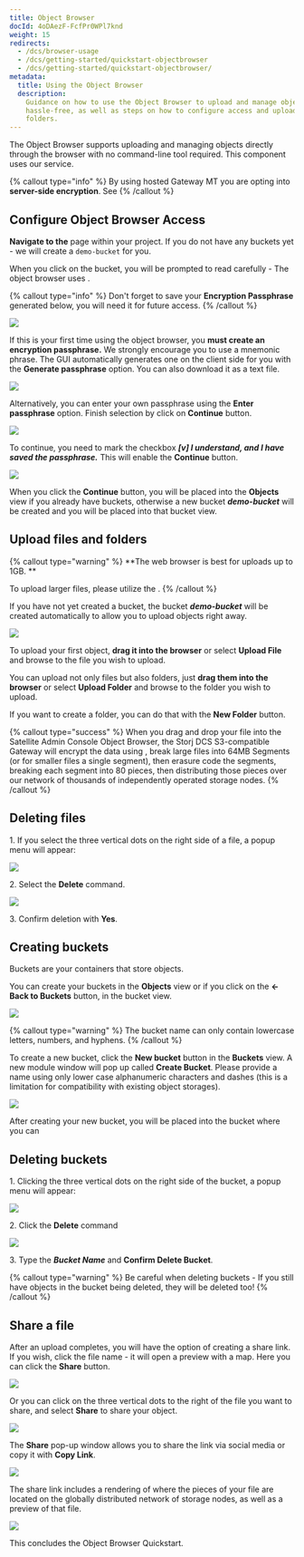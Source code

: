 ```yaml
---
title: Object Browser
docId: 4oDAezF-FcfPr0WPl7knd
weight: 15
redirects:
  - /dcs/browser-usage
  - /dcs/getting-started/quickstart-objectbrowser
  - /dcs/getting-started/quickstart-objectbrowser/
metadata:
  title: Using the Object Browser
  description:
    Guidance on how to use the Object Browser to upload and manage objects
    hassle-free, as well as steps on how to configure access and upload files and
    folders.
---
```


The Object Browser supports uploading and managing objects directly through the browser with no command-line tool required. This component uses our [](docId:yYCzPT8HHcbEZZMvfoCFa) service.

{% callout type="info"  %}
By using hosted Gateway MT you are opting into **server-side encryption**. See [](docId:hf2uumViqYvS1oq8TYbeW)
{% /callout %}

## Configure Object Browser Access

**Navigate to the** [](docId:pxdnqsVDjCLZgeEXt2S6x) page within your project. If you do not have any buckets yet - we will create a `demo-bucket` for you.

When you click on the bucket, you will be prompted to read carefully - The object browser uses [](docId:hf2uumViqYvS1oq8TYbeW).

{% callout type="info"  %}
Don't forget to save your **Encryption Passphrase** generated below, you will need it for future access.
{% /callout %}

![](https://link.storjshare.io/raw/jua7rls6hkx5556qfcmhrqed2tfa/docs/images/PgEXOy3cK2ue1zGwGqxdh_qsobject01.png)

If this is your first time using the object browser, you **must create an encryption passphrase.** We strongly encourage you to use a mnemonic phrase. The GUI automatically generates one on the client side for you with the **Generate passphrase** option. You can also download it as a text file.

![](https://link.storjshare.io/raw/jua7rls6hkx5556qfcmhrqed2tfa/docs/images/SWYh6j1RWfLrc4dPlgYW2_qsobject02.png)

Alternatively, you can enter your own passphrase using the **Enter passphrase** option. Finish selection by click on **Continue** button.

![](https://link.storjshare.io/raw/jua7rls6hkx5556qfcmhrqed2tfa/docs/images/m_4pzkqRUSiGpOXmnWd60_qsobject03.png)

To continue, you need to mark the checkbox **_\[v] I understand, and I have saved the passphrase._** This will enable the **Continue** button.

![](https://link.storjshare.io/raw/jua7rls6hkx5556qfcmhrqed2tfa/docs/images/VJondlvfOjDcc04ILsAsF_qsobject04.png)

When you click the **Continue** button, you will be placed into the **Objects** view if you already have buckets, otherwise a new bucket **_demo-bucket_** will be created and you will be placed into that bucket view.

## Upload files and folders

{% callout type="warning"  %}
**The web browser is best for uploads up to 1GB. **

To upload larger files, please utilize the [](docId:TbMdOGCAXNWyPpQmH6EOq).
{% /callout %}

If you have not yet created a bucket, the bucket **_demo-bucket_** will be created automatically to allow you to upload objects right away.

![](https://link.storjshare.io/raw/jua7rls6hkx5556qfcmhrqed2tfa/docs/images/A1VBtbjhSjxV187WZEiAH_qsobject04.png)

To upload your first object, **drag it into the browser** or select **Upload File** and browse to the file you wish to upload.

You can upload not only files but also folders, just **drag them into the browser** or select **Upload Folder** and browse to the folder you wish to upload.

If you want to create a folder, you can do that with the **New Folder** button.

{% callout type="success"  %}
When you drag and drop your file into the Satellite Admin Console Object Browser, the Storj DCS S3-compatible Gateway will encrypt the data using [](docId:hf2uumViqYvS1oq8TYbeW), break large files into 64MB Segments (or for smaller files a single segment), then erasure code the segments, breaking each segment into 80 pieces, then distributing those pieces over our network of thousands of independently operated storage nodes.
{% /callout %}

## Deleting files

1\. If you select the three vertical dots on the right side of a file, a popup menu will appear:

![](https://link.storjshare.io/raw/jua7rls6hkx5556qfcmhrqed2tfa/docs/images/pEw5qFRbraYchiz0mtOv7_qsobject05.png)

2\. Select the **Delete** command.

![](https://link.storjshare.io/raw/jua7rls6hkx5556qfcmhrqed2tfa/docs/images/JRQ09me42z8yIy05hLLn0_qsobject06.png)

3\. Confirm deletion with **Yes**.

## Creating buckets

Buckets are your containers that store objects.

You can create your buckets in the **Objects** view or if you click on the **<-Back to Buckets** button, in the bucket view.

![](https://link.storjshare.io/raw/jua7rls6hkx5556qfcmhrqed2tfa/docs/images/oJ74hmgmN9h5iDemALwMk_qsobject07.png)

{% callout type="warning"  %}
The bucket name can only contain lowercase letters, numbers, and hyphens.
{% /callout %}

To create a new bucket, click the **New bucket** button in the **Buckets** view. A new module window will pop up called **Create Bucket**. Please provide a name using only lower case alphanumeric characters and dashes (this is a limitation for compatibility with existing object storages).

![](https://link.storjshare.io/raw/jua7rls6hkx5556qfcmhrqed2tfa/docs/images/Yewew2V1tdS66o93P_XIM_qsobject08.png)

After creating your new bucket, you will be placed into the bucket where you can [](docId:gh5RtIDbMkAoomljO7f8d)

## Deleting buckets

1\. Clicking the three vertical dots on the right side of the bucket, a popup menu will appear:

![](https://link.storjshare.io/raw/jua7rls6hkx5556qfcmhrqed2tfa/docs/images/5YJzM4uQlX2DkoFIuyNp1_qsobject09.png)

2\. Click the **Delete** command

![](https://link.storjshare.io/raw/jua7rls6hkx5556qfcmhrqed2tfa/docs/images/awroxWO45F35KG6mW6zys_qsobject10.png)

3\. Type the **_Bucket Name_** and **Confirm Delete Bucket**.

{% callout type="warning"  %}
Be careful when deleting buckets - If you still have objects in the bucket being deleted, they will be deleted too!
{% /callout %}

## Share a file

After an upload completes, you will have the option of creating a share link. If you wish, click the file name - it will open a preview with a map. Here you can click the **Share** button.

![](https://link.storjshare.io/raw/jua7rls6hkx5556qfcmhrqed2tfa/docs/images/vCYGlW3Gy5TJHiQHzLT_n_qsobjectshare01.png)

Or you can click on the three vertical dots to the right of the file you want to share, and select **Share** to share your object.

![](https://link.storjshare.io/raw/jua7rls6hkx5556qfcmhrqed2tfa/docs/images/AvXeXUPRK2-PFiOyCGS6Z_qsobjectshare02.png)

The **Share** pop-up window allows you to share the link via social media or copy it with **Copy Link**.

![](https://link.storjshare.io/raw/jua7rls6hkx5556qfcmhrqed2tfa/docs/images/GmA5kH_adiXmGOaw7iTAz_qsobjectshare03.png)

The share link includes a rendering of where the pieces of your file are located on the globally distributed network of storage nodes, as well as a preview of that file.

![](https://link.storjshare.io/raw/jua7rls6hkx5556qfcmhrqed2tfa/docs/images/y1Z-utzw4fEsvj6gffynu_qsobjectshare04.png)

This concludes the Object Browser Quickstart.
